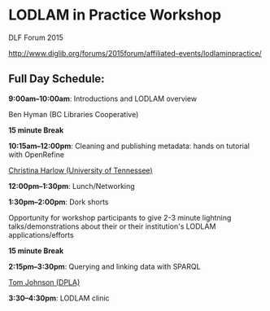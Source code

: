 # LODLAM in Practice Workshop
DLF Forum 2015

http://www.diglib.org/forums/2015forum/affiliated-events/lodlaminpractice/

## Full Day Schedule:

**9:00am–10:00am**: Introductions and LODLAM overview

Ben Hyman (BC Libraries Cooperative)

**15 minute Break**

**10:15am–12:00pm**: Cleaning and publishing metadata: hands on tutorial with OpenRefine

[Christina Harlow (University of Tennessee)](http://www.twitter.com/cm_harlow)

**12:00pm–1:30pm**: Lunch/Networking

**1:30pm–2:00pm**: Dork shorts

Opportunity for workshop participants to give 2-3 minute lightning talks/demonstrations about their or their institution's LODLAM applications/efforts 

**15 minute Break**

**2:15pm–3:30pm**: Querying and linking data with SPARQL

[Tom Johnson (DPLA)](http://www.twitter.com/no_reply)

**3:30–4:30pm**: LODLAM clinic
